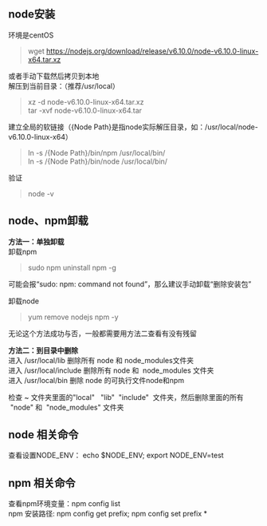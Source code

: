 ## node安装 
环境是centOS
>wget https://nodejs.org/download/release/v6.10.0/node-v6.10.0-linux-x64.tar.xz  

或者手动下载然后拷贝到本地  
解压到当前目录：（推荐/usr/local）  
>xz -d node-v6.10.0-linux-x64.tar.xz  
>tar -xvf   node-v6.10.0-linux-x64.tar   

建立全局的软链接（{Node Path}是指node实际解压目录，如：/usr/local/node-v6.10.0-linux-x64）  
>ln -s /{Node Path}/bin/npm /usr/local/bin/   
>ln -s /{Node Path}/bin/node /usr/local/bin/  

验证    
>node -v




## node、npm卸载
**方法一：单独卸载**  
卸载npm    
>sudo npm uninstall npm -g

可能会报“sudo: npm: command not found”，那么建议手动卸载“删除安装包”  

卸载node  
>yum remove nodejs npm -y 

无论这个方法成功与否，一般都需要用方法二查看有没有残留


**方法二：到目录中删除**  
进入 /usr/local/lib 删除所有 node 和 node_modules文件夹  
进入 /usr/local/include 删除所有 node 和  node_modules 文件夹  
进入 /usr/local/bin 删除 node 的可执行文件node和npm  

检查 ~ 文件夹里面的"local"   "lib"  "include"  文件夹，然后删除里面的所有  "node" 和  "node_modules" 文件夹  


## node 相关命令
查看设置NODE_ENV： echo $NODE_ENV; export NODE_ENV=test  


## npm 相关命令
查看npm环境变量：npm config list    
npm 安装路径: npm config get prefix; npm config set prefix *

